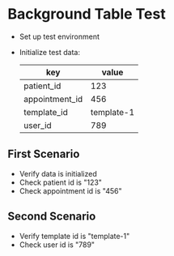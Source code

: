# Background Table Test

* Set up test environment
* Initialize test data:

    |key           |value     |
    |--------------|----------|
    |patient_id    |123       |
    |appointment_id|456       |
    |template_id   |template-1|
    |user_id       |789       |

## First Scenario
* Verify data is initialized
* Check patient id is "123"
* Check appointment id is "456"

## Second Scenario
* Verify template id is "template-1"
* Check user id is "789" 